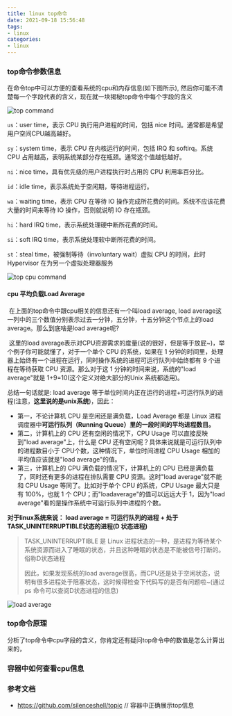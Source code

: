 ```yaml
---
title: linux top命令
date: 2021-09-18 15:56:48
tags:
- linux
categories:
- linux
---
```


### top命令参数信息

在命令top中可以方便的查看系统的cpu和内存信息(如下图所示), 然后你可能不清楚每一个字段代表的含义，现在就一块揭秘top命令中每个字段的含义

![top command](https://fafucoder-1252756369.cos.ap-nanjing.myqcloud.com/008i3skNly1gut64f02osj61h40octfj02.jpg)

`us`：user time，表示 CPU 执行用户进程的时间，包括 nice 时间。通常都是希望用户空间CPU越高越好。

`sy`：system time，表示 CPU 在内核运行的时间，包括 IRQ 和 softirq。系统 CPU 占用越高，表明系统某部分存在瓶颈。通常这个值越低越好。

`ni`：nice time，具有优先级的用户进程执行时占用的 CPU 利用率百分比。

`id`：idle time，表示系统处于空闲期，等待进程运行。

`wa`：waiting time，表示 CPU 在等待 IO 操作完成所花费的时间。系统不应该花费大量的时间来等待 IO 操作，否则就说明 IO 存在瓶颈。

`hi`：hard IRQ time，表示系统处理硬中断所花费的时间。

`si`：soft IRQ time，表示系统处理软中断所花费的时间。

`st`：steal time，被强制等待（involuntary wait）虚拟 CPU 的时间，此时 Hypervisor 在为另一个虚拟处理器服务

![top cpu command](https://fafucoder-1252756369.cos.ap-nanjing.myqcloud.com/008i3skNly1gut6kntlhpj61hc0u0gqf02.jpg)

#### cpu 平均负载Load Average

​	在上面的top命令中跟cpu相关的信息还有一个叫load average, load average这一列中的三个数值分别表示过去一分钟，五分钟，十五分钟这个节点上的load average。那么到底啥是load average呢?

​	这里的load average表示对CPU资源需求的度量(说的很好，但是等于放屁~)，举个例子你可能就懂了，对于一个单个 CPU 的系统，如果在 1 分钟的时间里，处理器上始终有一个进程在运行，同时操作系统的进程可运行队列中始终都有 9 个进程在等待获取 CPU 资源。那么对于这 1 分钟的时间来说，系统的"load average"就是 1+9=10(这个定义对绝大部分的Unix 系统都适用)。

总结一句话就是: load average 等于单位时间内正在运行的进程+可运行队列的进程(注意，**这里说的是unix系统**)，因此：

- 第一，不论计算机 CPU 是空闲还是满负载，Load Average 都是 Linux 进程调度器中**可运行队列（Running Queue）里的一段时间的平均进程数目。**
- 第二，计算机上的 CPU 还有空闲的情况下，CPU Usage 可以直接反映到"load average"上，什么是 CPU 还有空闲呢？具体来说就是可运行队列中的进程数目小于 CPU个数，这种情况下，单位时间进程 CPU Usage 相加的平均值应该就是"load average"的值。
- 第三，计算机上的 CPU 满负载的情况下，计算机上的 CPU 已经是满负载了，同时还有更多的进程在排队需要 CPU 资源。这时"load average"就不能和 CPU Usage 等同了。比如对于单个 CPU 的系统，CPU Usage 最大只是有 100%，也就 1 个 CPU；而"loadaverage"的值可以远远大于 1，因为"load average"看的是操作系统中可运行队列中进程的个数。

**对于linux系统来说： load average = 可运行队列的进程 + 处于TASK_UNINTERRUPTIBLE状态的进程(D 状态进程)**

> TASK_UNINTERRUPTIBLE 是 Linux 进程状态的一种，是进程为等待某个系统资源而进入了睡眠的状态，并且这种睡眠的状态是不能被信号打断的。俗称D状态进程
>
> 因此，如果发现系统的load average很高，而CPU还是处于空闲状态，说明有很多进程处于阻塞状态，这时候得检查下代码写的是否有问题啦~(通过 ps 命令可以查阅D状态进程的信息)

![load average](https://fafucoder-1252756369.cos.ap-nanjing.myqcloud.com/008i3skNly1gut7nhnp8kj61hc0u0ac602.jpg)

### top命令原理

分析了top命令中cpu字段的含义，你肯定还有疑问top命令中的数值是怎么计算出来的，

### 容器中如何查看cpu信息



### 参考文档

- https://github.com/silenceshell/topic  // 容器中正确展示top信息